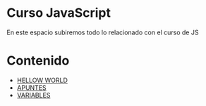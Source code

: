 # Curso JavaScript

En este espacio subiremos todo lo relacionado con el curso de JS

# Contenido

- [HELLOW WORLD](hellow_world.html)
- [APUNTES](apuntes.html)
- [VARIABLES](variables.html)